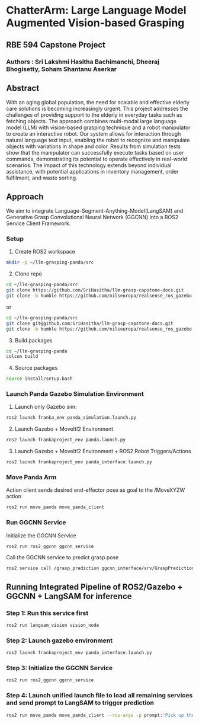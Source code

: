 # ChatterArm: Large Language Model Augmented Vision-based Grasping​
## RBE 594 Capstone Project
### Authors : Sri Lakshmi Hasitha Bachimanchi, Dheeraj Bhogisetty, Soham Shantanu Aserkar​

## Abstract

With an aging global population, the need for scalable and effective elderly care solutions is becoming increasingly urgent. This project addresses the challenges of providing support to the elderly in everyday tasks such as fetching objects. The approach combines multi-modal large language model (LLM) with vision-based grasping technique and a robot manipulator to create an interactive robot. Our system allows for interaction through natural language text input, enabling the robot to recognize and manipulate objects with variations in shape and color. Results from simulation tests show that the manipulator can successfully execute tasks based on user commands, demonstrating its potential to operate effectively in real-world scenarios. The impact of this technology extends beyond individual assistance, with potential applications in inventory management, order fulfilment, and waste sorting.

## Approach
We aim to integrate Language-Segment-Anything-Model(LangSAM) and Generative Grasp Convolutional Neural Network (GGCNN) into a ROS2 Service Client Framework.

### Setup 

1. Create ROS2 workspace
   
```sh
mkdir -p ~/llm-grasping-panda/src
```

2. Clone repo
```sh
cd ~/llm-grasping-panda/src
git clone https://github.com/SriHasitha/llm-grasp-capstone-docs.git
git clone -b humble https://github.com/nilseuropa/realsense_ros_gazebo.git
```
or
```sh
cd ~/llm-grasping-panda/src
git clone git@github.com:SriHasitha/llm-grasp-capstone-docs.git
git clone -b humble https://github.com/nilseuropa/realsense_ros_gazebo.git
```


3. Build packages
```sh
cd ~/llm-grasping-panda
colcon build
```

4. Source packages
```sh
source install/setup.bash
```

### Launch Panda Gazebo Simulation Environment

1. Launch only Gazebo sim:

```sh
ros2 launch franka_env panda_simulation.launch.py
```

2. Launch Gazebo + MoveIt!2 Environment

```sh
ros2 launch frankaproject_env panda.launch.py
```

3. Launch Gazebo + MoveIt!2 Environment + ROS2 Robot Triggers/Actions

```sh
ros2 launch frankaproject_env panda_interface.launch.py
```

### Move Panda Arm

Action client sends desired end-effector pose as goal to the /MoveXYZW action

```sh
ros2 run move_panda move_panda_client
```
### Run GGCNN Service

Initialize the GGCNN Service

```sh
ros2 run ros2_ggcnn ggcnn_service
```

Call the GGCNN service to predict grasp pose

```sh
ros2 service call /grasp_prediction ggcnn_interface/srv/GraspPrediction
```
## Running Integrated Pipeline of ROS2/Gazebo + GGCNN + LangSAM for inference

### Step 1: Run this service first
```sh
ros2 run langsam_vision vision_node
```
### Step 2: Launch gazebo environment
```sh
ros2 launch frankaproject_env panda_interface.launch.py
```
### Step 3: Initialize the GGCNN Service
```sh
ros2 run ros2_ggcnn ggcnn_service
```
### Step 4: Launch unified launch file to load all remaining services and send prompt to LangSAM to trigger prediction
```sh
ros2 run move_panda move_panda_client --ros-args -p prompt:'Pick up the green ball'
```
